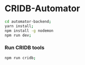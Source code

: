 # CRIDB-Automator

```bash
cd automator-backend;
yarn install;
npm install -g nodemon
npm run dev;
```


### Run CRIDB tools

```bash
npm run cridb;
```
